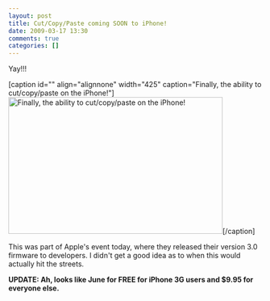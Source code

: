 ```yaml
---
layout: post
title: Cut/Copy/Paste coming SOON to iPhone!
date: 2009-03-17 13:30
comments: true
categories: []
---
```

Yay!!!

[caption id="" align="alignnone" width="425" caption="Finally, the ability to cut/copy/paste on the iPhone!"]<img title="Cut/Copy/Paste" src="http://images.macrumors.com/article/2009/03/17/140915-cutpaste.jpg" alt="Finally, the ability to cut/copy/paste on the iPhone!" width="425" height="271" />[/caption]

This was part of Apple's event today, where they released their version 3.0 firmware to developers. I didn't get a good idea as to when this would actually hit the streets.

<strong>UPDATE: Ah, looks like June for FREE for iPhone 3G users and $9.95 for everyone else.</strong>
